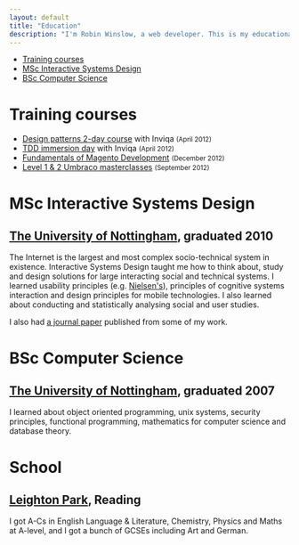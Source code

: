 ```yaml
---
layout: default
title: "Education"
description: "I'm Robin Winslow, a web developer. This is my educational background."
---
```


<nav class="page-navigation">
    <ul>
        <li><a href="#training-courses">Training courses</a></li>
        <li><a href="#msc-interactive-systems-design">MSc Interactive Systems Design</a></li>
        <li><a href="#bsc-computer-science">BSc Computer Science</a></li>
    </ul>
</nav>

Training courses
===

- [Design patterns 2-day course](http://inviqa.com/services/get-trained/training-courses/) with Inviqa <small>(April 2012)</small>
- [TDD immersion day](http://inviqa.com/services/get-trained/tdd-immersion-day/) with Inviqa <small>(April 2012)</small>
- [Fundamentals of Magento Development](http://www.magentocommerce.com/training/descriptions) <small>(December 2012)</small>
- [Level 1 &amp; 2 Umbraco masterclasses](http://umbraco.com/products/training) <small>(September 2012)</small>

MSc Interactive Systems Design
===

[The University of Nottingham](http://nottingham.ac.uk), graduated 2010
---

The Internet is the largest and most complex socio-technical system in existence. Interactive Systems Design taught me how to think about, study and design solutions for large interacting social and technical systems. I learned usability principles (e.g. [Nielsen's]( http://www.nngroup.com/articles/ten-usability-heuristics/ )), principles of cognitive systems interaction and design principles for mobile technologies. I also learned about conducting and statistically analysing social and user studies.

I also had [a journal paper](/publications#micro-generation-schemes-smalljournal-papersmall) published from some of my work.

BSc Computer Science
===

[The University of Nottingham](http://nottingham.ac.uk), graduated 2007
---

I learned about object oriented programming, unix systems, security principles, functional programming, mathematics for computer science and database theory.

School
===

[Leighton Park](http://www.leightonpark.com/), Reading
---

I got A-Cs in English Language &amp; Literature, Chemistry, Physics and Maths at A-level, and I got a bunch of GCSEs including Art and German.
